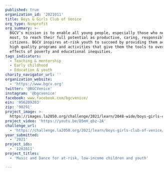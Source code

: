 ```yaml
---
published: true
organization_id: '2021011'
title: Boys & Girls Club of Venice
org_type: Nonprofit
org_summary: >-
  BGCV’s mission is to enable all young people, especially those who need us
  most, to reach their full potential as productive, caring, responsible
  citizens. BGCV inspires at-risk youth to succeed by providing them access to
  high quality programs and activities that give them the tools to overcome the
  effects of poverty and educational inequities.
tags_indicators:
  - Teaching & mentorship
  - Early childhood
  - Education & youth
charity_navigator_url: ''
organization_website:
  - 'https://www.bgcv.org'
twitter: '@BGCVenice'
instagram: '@bgcvenice'
facebook: www.facebook.com/bgcvenice/
ein: '956209203'
zip: '90291'
project_image: >-
  https://images.la2050.org/challenge/2021/learn/2048-wide/boys-girls-club-of-venice.jpg
project_video: 'https://youtu.be/D5mH_qbz-2A'
challenge_url:
  - 'https://challenge.la2050.org/2021/learn/boys-girls-club-of-venice/'
year_submitted:
  - '2021'
project_ids:
  - '1202011'
project_titles:
  - 'Music and Dance for at-risk, low-income children and youth'

---
```


